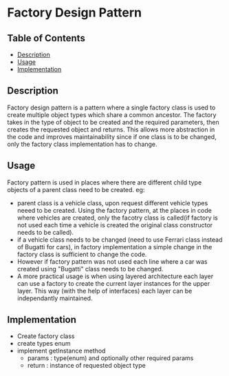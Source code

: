 # Factory Design Pattern

## Table of Contents

- [Description](#description)
- [Usage](#usage)
- [Implementation](#implentation)

## Description <a name = "description"></a>

Factory design pattern is a pattern where a single factory class is used to create multiple object types which share a common ancestor. The factory takes in the type of object to be created and the required parameters, then creates the requested object and returns. This allows more abstraction in the code and improves maintainability since if one class is to be changed, only the factory class implementation has to change. 

## Usage <a name = "usage"></a>

Factory pattern is used in places where there are different child type objects of a parent class need to be created. 
eg: 
- parent class is a vehicle class, upon request different vehicle types neeed to be created. Using the factory pattern, at the places in code where vehicles are created, only the facotry class is called(if factory is not used each time a vehicle is created the original class constructor needs to be called). 
- if a vehicle class needs to be changed (need to use Ferrari class instead of Bugatti for cars), in factory implementation a simple change in the factory class is sufficient  to change the code. 
- However if factory pattern was not used each line where a car was created using "Bugatti" class needs to be changed. 
- A more practical usage is when using layered architecture each layer can use a factory to create the current layer instances for the upper layer. This  way (with the help of interfaces) each layer can be independantly maintained.

## Implementation <a name = "implentation"></a>

- Create factory class
- create types enum
- implement getInstance method
    - params : type(enum) and optionally other required params
    - return : instance of requested object type